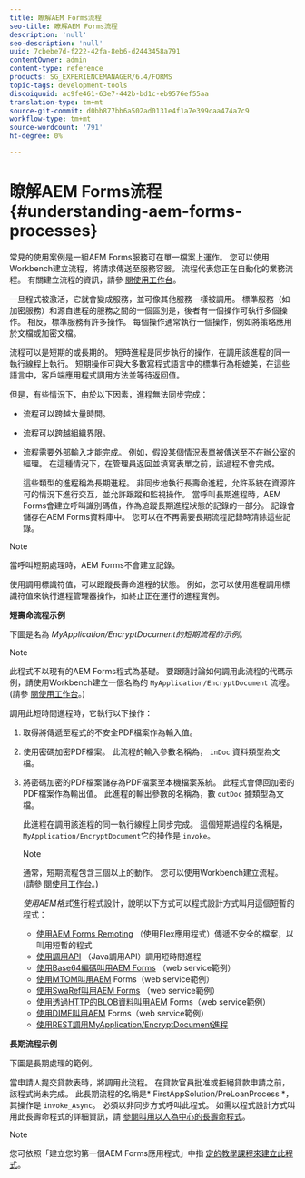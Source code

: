 ```yaml
---
title: 瞭解AEM Forms流程
seo-title: 瞭解AEM Forms流程
description: 'null'
seo-description: 'null'
uuid: 7cbebe7d-f222-42fa-8eb6-d2443458a791
contentOwner: admin
content-type: reference
products: SG_EXPERIENCEMANAGER/6.4/FORMS
topic-tags: development-tools
discoiquuid: ac9fe461-63e7-442b-bd1c-eb9576ef55aa
translation-type: tm+mt
source-git-commit: d0bb877bb6a502ad0131e4f1a7e399caa474a7c9
workflow-type: tm+mt
source-wordcount: '791'
ht-degree: 0%

---
```



# 瞭解AEM Forms流程 {#understanding-aem-forms-processes}

常見的使用案例是一組AEM Forms服務可在單一檔案上運作。 您可以使用Workbench建立流程，將請求傳送至服務容器。 流程代表您正在自動化的業務流程。 有關建立流程的資訊，請參 [閱使用工作台](https://www.adobe.com/go/learn_aemforms_workbench_63)。

一旦程式被激活，它就會變成服務，並可像其他服務一樣被調用。 標準服務（如加密服務）和源自進程的服務之間的一個區別是，後者有一個操作可執行多個操作。 相反，標準服務有許多操作。 每個操作通常執行一個操作，例如將策略應用於文檔或加密文檔。

流程可以是短期的或長期的。 短時進程是同步執行的操作，在調用該進程的同一執行線程上執行。 短期操作可與大多數寫程式語言中的標準行為相媲美，在這些語言中，客戶端應用程式調用方法並等待返回值。

但是，有些情況下，由於以下因素，進程無法同步完成：

* 流程可以跨越大量時間。
* 流程可以跨越組織界限。
* 流程需要外部輸入才能完成。 例如，假設某個情況表單被傳送至不在辦公室的經理。 在這種情況下，在管理員返回並填寫表單之前，該過程不會完成。

   這些類型的進程稱為長期進程。 非同步地執行長壽命進程，允許系統在資源許可的情況下進行交互，並允許跟蹤和監視操作。 當呼叫長期進程時，AEM Forms會建立呼叫識別碼值，作為追蹤長期進程狀態的記錄的一部分。 記錄會儲存在AEM Forms資料庫中。 您可以在不再需要長期流程記錄時清除這些記錄。

>[!NOTE]
>
>當呼叫短期處理時，AEM Forms不會建立記錄。

使用調用標識符值，可以跟蹤長壽命進程的狀態。 例如，您可以使用進程調用標識符值來執行進程管理器操作，如終止正在運行的進程實例。

**短壽命流程示例**

下圖是名為 *MyApplication/EncryptDocument的短期流程的示例*。

>[!NOTE]
>
>此程式不以現有的AEM Forms程式為基礎。 要跟隨討論如何調用此流程的代碼示例，請使用Workbench建立一個名為的 `MyApplication/EncryptDocument` 流程。 (請參 [閱使用工作台](https://www.adobe.com/go/learn_aemforms_workbench_63)。)

調用此短時間進程時，它執行以下操作：

1. 取得將傳遞至程式的不安全PDF檔案作為輸入值。
1. 使用密碼加密PDF檔案。 此流程的輸入參數名稱為， `inDoc` 資料類型為文檔。
1. 將密碼加密的PDF檔案儲存為PDF檔案至本機檔案系統。 此程式會傳回加密的PDF檔案作為輸出值。 此進程的輸出參數的名稱為，數 `outDoc` 據類型為文檔。

   此進程在調用該進程的同一執行線程上同步完成。 這個短期過程的名稱是， `MyApplication/EncryptDocument`它的操作是 `invoke`。

   >[!NOTE]
   >
   >通常，短期流程包含三個以上的動作。 您可以使用Workbench建立流程。 (請參 [閱使用工作台](https://www.adobe.com/go/learn_aemforms_workbench_63)。)

   *使用AEM格式*&#x200B;進行程式設計，說明以下方式可以程式設計方式叫用這個短暫的程式：

   * [使用AEM Forms Remoting](/help/forms/developing/invoking-aem-forms-using-remoting.md#invoking-a-short-lived-process-by-passing-an-unsecure-document-using-remoting) （使用Flex應用程式）傳遞不安全的檔案，以叫用短暫的程式
   * [使用調用API](/help/forms/developing/invoking-aem-forms-using-java.md#invoking-a-short-lived-process-using-the-invocation-api) （Java調用API）調用短時間進程
   * [使用Base64編碼叫用AEM Forms](/help/forms/developing/invoking-aem-forms-using-web.md#invoking-aem-forms-using-base64-encoding) （web service範例）
   * [使用MTOM叫用AEM](/help/forms/developing/invoking-aem-forms-using-web.md#invoking-aem-forms-using-mtom) Forms（web service範例）
   * [使用SwaRef叫用AEM Forms](/help/forms/developing/invoking-aem-forms-using-web.md#invoking-aem-forms-using-swaref) （web service範例）
   * [使用透過HTTP的BLOB資料叫用AEM](/help/forms/developing/invoking-aem-forms-using-web.md#invoking-aem-forms-using-blob-data-over-http) Forms（web service範例）
   * [使用DIME叫用AEM](/help/forms/developing/invoking-aem-forms-using-web.md#invoking-aem-forms-using-dime) Forms（web service範例）
   * [使用REST調用MyApplication/EncryptDocument進程](/help/forms/developing/invoking-aem-forms-using-rest.md)

**長期流程示例**

下圖是長期處理的範例。

當申請人提交貸款表時，將調用此流程。 在貸款官員批准或拒絕貸款申請之前，該程式尚未完成。 此長期流程的名稱是* FirstAppSolution/PreLoanProcess *，其操作是 `invoke_Async`。 必須以非同步方式呼叫此程式。 如需以程式設計方式叫用此長壽命程式的詳細資訊，請 [參閱叫用以人為中心的長壽命程式](/help/forms/developing/invoking-human-centric-long-lived.md#invoking-human-centric-long-lived-processes)。

>[!NOTE]
>
>您可依照「建立您的第一個AEM Forms應用程式」中指 [定的教學課程來建立此程式](https://www.adobe.com/go/learn_aemforms_firstapp_ds_63)。

